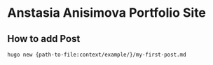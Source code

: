 # Anstasia Anisimova Portfolio Site

## How to add Post
```shell
hugo new {path-to-file:context/example/}/my-first-post.md
```